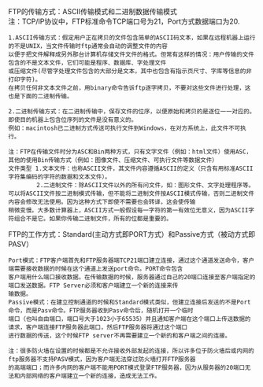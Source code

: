 FTP的传输方式：ASCII传输模式和二进制数据传输模式  
      注：TCP/IP协议中，FTP标准命令TCP端口号为21，Port方式数据端口为20.  
      
    1.ASCII传输方式：假定用户正在拷贝的文件包含简单的ASCII码文本，如果在远程机器上运行的不是UNIX，当文件传输时ftp通常会自动的调整文件的内容
    以便于把文件解释成另外那台计算机存储文件文件的格式。但常有这样的情况：用户传输的文件包含的不是文本文件，它们可能是程序、数据库、字处理文件
    或压缩文件(尽管字处理文件包含的大部分是文本，其中也包含有指示页尺寸、字库等信息的非打印字符)。
    在拷贝任何非文本文件之前，用binary命令告诉ftp逐字拷贝，不要对这些文件进行处理，这也是下面的二进制传输。
     
    2.二进制传输方式：在二进制传输中，保存文件的位序，以便原始和拷贝的是逐位一一对应的。即使目的机器上包含位序列的文件是没有意义的。
    例如：macintosh已二进制方式传送可执行文件到Windows，在对方系统上，此文件不可执行。  
     
    注：FTP在传输文件时分为ASC和Bin两种方式，只有文字文件（例如：html文件）使用ASC，其他的使用Bin传输方式（例如：图像文件、压缩文件、可执行文件等数据文件）
    文件类型 1.文本文件：也称ASCII文件，其文件内容遵循ASCII的定义（只含有用标准ASCII字符集编码的字符的数据和文本文件）。
            2.二进制文件：除ASCII文件以外的所有问文件，如：图形文件、文字处理程序等。
    可以将ASCII文件按二进制模式传输，但不能将二进制文件按ASCII模式传输，否则二进制文件内容会修改无法使用。因为这种方式下即使不需要也会转译，这会使传输
    稍微变慢。大多数计算器上，ASCII方式一般假设每一字符的第一有效位无意义，因为ASCII字符组合不是它。如果你传输二进制文件，所有的位都是重要的。
FTP的工作方式：Standard(主动方式即PORT方式）和Passive方式（被动方式即PASV）  
    
    Port模式：FTP客户端首先和FTP服务器端TCP21端口建立连接，通过这个通道发送命令，客户端需要接收数据的时候在这个通道上发送port命令。PORT命令包含
    客户端用什么端口接收数据。在传输数据的时候，服务器通过自己的20端口连接至客户端指定的端口发送数据。FTP Server必须和客户端建立一个新的连接来传
    输数据。
    Passive模式：在建立控制通道的时候和Standard模式类似，但建立连接后发送的不是Port命令，而是Pasv命令。FTP服务器收到Pasv命令后，随机打开一个临时
    端口（也叫自由端口，端口号大于1023小于65535）并且通知客户端在这个端口上传送数据的请求，客户端连接FTP服务器此端口，然后FTP服务器将通过这个端口
    进行数据的传送，这个时候FTP server不再需要建立一个新的和客户端之间的连接。
    
    注：很多防火墙在设置的时候都是不允许接收外部发起的连接，所以许多位于防火墙后或内网的ftp服务器不支持PASV模式，因为客户端无法穿过防火墙打开FTP服务器
    的高端端口；而许多内网的客户端不能用PORT模式登录FTP服务器，因为从服务器的20端口无法和内部网络的客户端建立一个新的连接，造成无法工作。